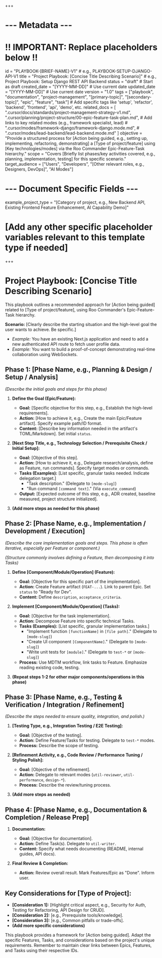 +++
# --- Metadata ---
# !! IMPORTANT: Replace placeholders below !!
id = "PLAYBOOK-[BRIEF-NAME]-V1" # e.g., PLAYBOOK-SETUP-DJANGO-API-V1
title = "Project Playbook: [Concise Title Describing Scenario]" # e.g., Project Playbook: Setup Django REST API Backend
status = "draft" # Start as draft
created_date = "[YYYY-MM-DD]" # Use current date
updated_date = "[YYYY-MM-DD]" # Use current date
version = "1.0"
tags = ["playbook", "documentation", "project-management", "[primary-topic]", "[secondary-topic]", "epic", "feature", "task"] # Add specific tags like 'setup', 'refactor', 'backend', 'frontend', 'api', 'demo', etc.
related_docs = [
    ".cursor/docs/standards/project-management-strategy-v1.md",
    ".cursor/planning/project-structure/00-epic-feature-task-plan.md",
    # Add links to key related modes (e.g., framework specialist, lead)
    # ".cursor/modes/framework-django/framework-django.mode.md",
    # ".cursor/modes/lead-backend/lead-backend.mode.md"
]
objective = "Provide a structured process for [Action being guided, e.g., setting up, implementing, refactoring, demonstrating] a [Type of project/feature] using [Key technologies/modes] via the Roo Commander Epic-Feature-Task hierarchy."
scope = "Covers [Briefly list phases/key activities covered, e.g., planning, implementation, testing] for this specific scenario."
target_audience = ["Users", "Developers", "[Other relevant roles, e.g., Designers, DevOps]", "AI Modes"]
# --- Document Specific Fields ---
example_project_type = "[Category of project, e.g., New Backend API, Existing Frontend Feature Enhancement, AI Capability Demo]"
# [Add any other specific placeholder variables relevant to this template type if needed]
+++

# Project Playbook: [Concise Title Describing Scenario]

This playbook outlines a recommended approach for [Action being guided] related to [Type of project/feature], using Roo Commander's Epic-Feature-Task hierarchy.

**Scenario:** [Clearly describe the starting situation and the high-level goal the user wants to achieve. Be specific.]
*   *Example:* You have an existing Next.js application and need to add a new authenticated API route to fetch user profile data.
*   *Example:* You want to build a proof-of-concept demonstrating real-time collaboration using WebSockets.

## Phase 1: [Phase Name, e.g., Planning & Design / Setup / Analysis]

*(Describe the initial goals and steps for this phase)*

1.  **Define the Goal (Epic/Feature):**
    *   **Goal:** [Specific objective for this step, e.g., Establish the high-level requirements].
    *   **Action:** [How to achieve it, e.g., Create the main Epic/Feature artifact]. Specify example path/ID format.
    *   **Content:** [Describe key information needed in the artifact's TOML/Markdown]. Set initial `status`.

2.  **[Next Step Title, e.g., Technology Selection / Prerequisite Check / Initial Setup]:**
    *   **Goal:** [Objective of this step].
    *   **Action:** [How to achieve it, e.g., Delegate research/analysis, define as Feature, run commands]. Specify target modes or commands.
    *   **Tasks (Examples):** [List specific, granular tasks needed. Indicate delegation target.]
        *   "Task description." (Delegate to `[mode-slug]`)
        *   "Run command `[command text]`." (Via `execute_command`)
    *   **Output:** [Expected outcome of this step, e.g., ADR created, baseline measured, project structure initialized].

3.  **(Add more steps as needed for this phase)**

## Phase 2: [Phase Name, e.g., Implementation / Development / Execution]

*(Describe the core implementation goals and steps. This phase is often iterative, especially per Feature or component.)*

*(Structure commonly involves defining a Feature, then decomposing it into Tasks)*

1.  **Define [Component/Module/Operation] (Feature):**
    *   **Goal:** [Objective for this specific part of the implementation].
    *   **Action:** Create Feature artifact (`FEAT-...`). Link to parent Epic. Set `status` to "Ready for Dev".
    *   **Content:** Define `description`, `acceptance_criteria`.

2.  **Implement [Component/Module/Operation] (Tasks):**
    *   **Goal:** [Objective for the task implementation].
    *   **Action:** Decompose Feature into specific technical Tasks.
    *   **Tasks (Examples):** [List specific, granular implementation tasks.]
        *   "Implement function `[functionName]` in `[file path]`." (Delegate to `[mode-slug]`)
        *   "Create UI component `[ComponentName]`." (Delegate to `[mode-slug]`)
        *   "Write unit tests for `[module]`." (Delegate to `test-*` or `[mode-slug]`)
    *   **Process:** Use MDTM workflow, link tasks to Feature. Emphasize reading existing code, testing.

3.  **(Repeat steps 1-2 for other major components/operations in this phase)**

## Phase 3: [Phase Name, e.g., Testing & Verification / Integration / Refinement]

*(Describe the steps needed to ensure quality, integration, and polish.)*

1.  **[Testing Type, e.g., Integration Testing / E2E Testing]:**
    *   **Goal:** [Objective of the testing].
    *   **Action:** Define Feature/Tasks for testing. Delegate to `test-*` modes.
    *   **Process:** Describe the scope of testing.

2.  **[Refinement Activity, e.g., Code Review / Performance Tuning / Styling Polish]:**
    *   **Goal:** [Objective of the refinement].
    *   **Action:** Delegate to relevant modes (`util-reviewer`, `util-performance`, `design-*`).
    *   **Process:** Describe the review/tuning process.

3.  **(Add more steps as needed)**

## Phase 4: [Phase Name, e.g., Documentation & Completion / Release Prep]

1.  **Documentation:**
    *   **Goal:** [Objective for documentation].
    *   **Action:** Define Task(s). Delegate to `util-writer`.
    *   **Content:** Specify what needs documenting (README, internal guides, API docs).

2.  **Final Review & Completion:**
    *   **Action:** Review overall result. Mark Features/Epic as "Done". Inform user.

## Key Considerations for [Type of Project]:

*   **[Consideration 1]:** [Highlight critical aspect, e.g., Security for Auth, Testing for Refactoring, API Design for CRUD].
*   **[Consideration 2]:** [e.g., Prerequisite tools/knowledge].
*   **[Consideration 3]:** [e.g., Common pitfalls or trade-offs].
*   **(Add more specific considerations)**

This playbook provides a framework for [Action being guided]. Adapt the specific Features, Tasks, and considerations based on the project's unique requirements. Remember to maintain clear links between Epics, Features, and Tasks using their respective IDs.